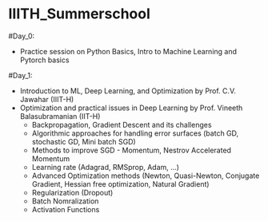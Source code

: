 # IIITH_Summerschool
#Day_0:
 
 - Practice session on Python Basics, Intro to Machine Learning and Pytorch basics
 
#Day_1:

-  Introduction to ML, Deep Learning, and Optimization by Prof. C.V. Jawahar (IIIT-H)
-  Optimization and practical issues in Deep Learning by Prof. Vineeth Balasubramanian (IIT-H)
	- Backpropagation, Gradient Descent and its challenges
	- Algorithmic approaches for handling error surfaces (batch GD, stochastic GD, Mini batch SGD)
	- Methods to improve SGD - Momentum, Nestrov Accelerated Momentum
	- Learning rate (Adagrad, RMSprop, Adam, ...)
	- Advanced Optimization  methods (Newton, Quasi-Newton, Conjugate Gradient, Hessian free optimization, Natural Gradient)
	- Regularization (Dropout)
	- Batch  Nomralization
	- Activation  Functions
